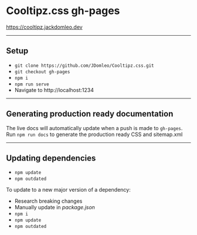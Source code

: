# Cooltipz.css gh-pages

https://cooltipz.jackdomleo.dev

---

## Setup

- `git clone https://github.com/JDomleo/Cooltipz.css.git`
- `git checkout gh-pages`
- `npm i`
- `npm run serve`
- Navigate to http://localhost:1234

---

## Generating production ready documentation

The live docs will automatically update when a push is made to `gh-pages`.
Run `npm run docs` to generate the production ready CSS and sitemap.xml

---

## Updating dependencies

- `npm update`
- `npm outdated`

To update to a new major version of a dependency:
- Research breaking changes
- Manually update in _package.json_
- `npm i`
- `npm update`
- `npm outdated`